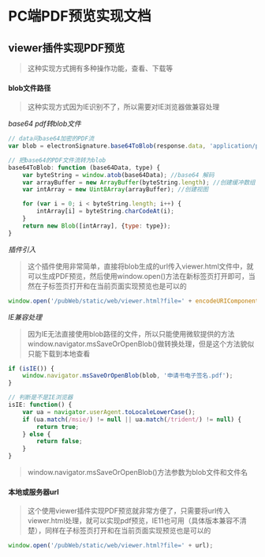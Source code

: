 # PC端PDF预览实现文档

## viewer插件实现PDF预览

> 这种实现方式拥有多种操作功能，查看、下载等

#### blob文件路径

> 这种实现方式因为IE识别不了，所以需要对IE浏览器做兼容处理

*base64 pdf转blob文件*

```js
// data问base64加密的PDF流
var blob = electronSignature.base64ToBlob(response.data, 'application/pdf');

// 把base64的PDF文件流转为blob
base64ToBlob: function (base64Data, type) {
	var byteString = window.atob(base64Data); //base64 解码
	var arrayBuffer = new ArrayBuffer(byteString.length); //创建缓冲数组
	var intArray = new Uint8Array(arrayBuffer); //创建视图

	for (var i = 0; i < byteString.length; i++) {
		intArray[i] = byteString.charCodeAt(i);
	}
	return new Blob([intArray], {type: type});
}
```

*插件引入*

> 这个插件使用非常简单，直接将blob生成的url传入viewer.html文件中，就可以生成PDF预览，然后使用window.open()方法在新标签页打开即可，当然在子标签页打开和在当前页面实现预览也是可以的

```js
window.open('/pubWeb/static/web/viewer.html?file=' + encodeURIComponent(window.URL.createObjectURL(blob)));
```

*IE兼容处理*

> 因为IE无法直接使用blob路径的文件，所以只能使用微软提供的方法window.navigator.msSaveOrOpenBlob()做转换处理，但是这个方法貌似只能下载到本地查看

```js
if (isIE()) {
	window.navigator.msSaveOrOpenBlob(blob, '申请书电子签名.pdf');
}

// 判断是不是IE浏览器
isIE: function() {
	var ua = navigator.userAgent.toLocaleLowerCase();
	if (ua.match(/msie/) != null || ua.match(/trident/) != null) {
		return true;
	} else {
		return false;
	}
}
```

> window.navigator.msSaveOrOpenBlob()方法参数为blob文件和文件名

#### 本地或服务器url

> 这个使用viewer插件实现PDF预览就非常方便了，只需要将url传入viewer.html处理，就可以实现pdf预览，IE11也可用（具体版本兼容不清楚），同样在子标签页打开和在当前页面实现预览也是可以的

```js
window.open('/pubWeb/static/web/viewer.html?file=' + url);
```

